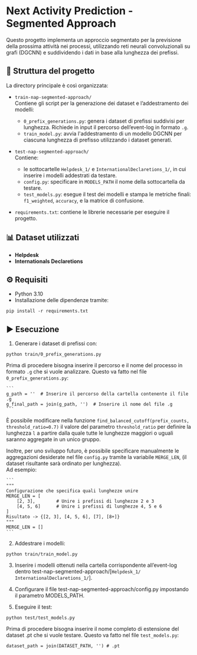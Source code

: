 # Next Activity Prediction - Segmented Approach

Questo progetto implementa un approccio segmentato per la previsione della prossima attività nei processi, utilizzando reti neurali convoluzionali su grafi (DGCNN) e suddividendo i dati in base alla lunghezza dei prefissi.

## 📁 Struttura del progetto

  La directory principale è così organizzata:
  
  - `train-nap-segmented-approach/`  
    Contiene gli script per la generazione dei dataset e l’addestramento dei modelli:
    - `0_prefix_generations.py`: genera i dataset di prefissi suddivisi per lunghezza. Richiede in input il percorso dell’event-log in formato `.g`.
    - `train_model.py`: avvia l'addestramento di un modello DGCNN per ciascuna lunghezza di prefisso utilizzando i dataset generati.
  
  - `test-nap-segmented-approach/`  
    Contiene:
    - le sottocartelle `Helpdesk_1/` e `InternationalDeclaretions_1/`, in cui inserire i modelli addestrati da testare.
    - `config.py`: specificare in `MODELS_PATH` il nome della sottocartella da testare.
    - `test_models.py`: esegue il test dei modelli e stampa le metriche finali: `f1_weighted`, `accuracy`, e la matrice di confusione.
  
  - `requirements.txt`: contiene le librerie necessarie per eseguire il progetto.
  
## 📊 Dataset utilizzati

  - **Helpdesk**
  - **Internationals Declaretions**

## ⚙️ Requisiti

  - Python 3.10  
  - Installazione delle dipendenze tramite:

  ```
  pip install -r requirements.txt
  ```
    
## ▶️ Esecuzione

1. Generare i dataset di prefissi con:

  ```
  python train/0_prefix_generations.py
  ```
  
  Prima di procedere bisogna inserire il percorso e il nome del processo in formato `.g` che si vuole analizzare. Questo va fatto nel file `0_prefix_generations.py`:
  
    ```
    g_path = ''  # Inserire il percorso della cartella contenente il file .g
    g_final_path = join(g_path, '')  # Inserire il nome del file .g
    ```
  È possibile modificare nella funzione `find_balanced_cutoff(prefix_counts, threshold_ratio=0.7)` il valore del parametro `threshold_ratio` per definire la lunghezza `l` a partire dalla quale tutte le lunghezze maggiori o uguali saranno aggregate in un unico gruppo.
  
  Inoltre, per uno sviluppo futuro, è possibile specificare manualmente le aggregazioni desiderate nel file `config.py` tramite la variabile `MERGE_LEN`, (il dataset    risultante sarà ordinato per lunghezza).  
  Ad esempio:
  
    ```
    """
    Configurazione che specifica quali lunghezze unire
    MERGE_LEN = [
        [2, 3],        # Unire i prefissi di lunghezze 2 e 3
        [4, 5, 6]      # Unire i prefissi di lunghezze 4, 5 e 6
    ]
    Risultato -> {[2, 3], [4, 5, 6], [7], [8+]}
    """
    MERGE_LEN = []
    ```

2. Addestrare i modelli:

  ```
  python train/train_model.py
  ```
    

3. Inserire i modelli ottenuti nella cartella corrispondente all’event-log dentro test-nap-segmented-approach/[`Helpdesk_1/` `InternationalDeclaretions_1/`].


4. Configurare il file test-nap-segmented-approach/config.py impostando il parametro MODELS_PATH.


5. Eseguire il test:

  ```
  python test/test_models.py
  ```
  
  Prima di procedere bisogna inserire il nome completo di estensione del dataset .pt che si vuole testare. Questo va fatto nel file `test_models.py`:

  
  ```
  dataset_path = join(DATASET_PATH, '') # .pt
  ```
